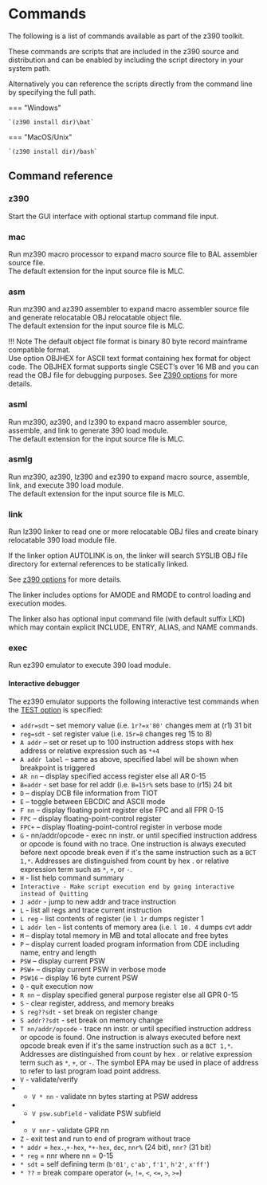 # Commands

The following is a list of commands available as part of the z390 toolkit.

These commands are scripts that are included in the z390 source and distribution
and can be enabled by including the script directory in your system path.

Alternatively you can reference the scripts directly from the command line by
specifying the full path.

=== "Windows"

    `(z390 install dir)\bat`

=== "MacOS/Unix"

    `(z390 install dir)/bash`


## Command reference

### z390

Start the GUI interface with optional startup command file input.

### mac

Run mz390 macro processor to expand macro source file to BAL assembler source file. \
The default extension for the input source file is MLC.

### asm

Run mz390 and az390 assembler to expand macro assembler source file and
generate relocatable OBJ relocatable object file. \
The default extension for the input source file is MLC.

!!! Note
    The default object file format is binary 80 byte record mainframe compatible
    format. \
    Use option OBJHEX for ASCII text format containing hex format for object
    code.  The OBJHEX format supports single CSECT’s over 16 MB and you can read
    the OBJ file for debugging purposes.
    See [Z390 options](z390_options.md) for more details.

### asml

Run mz390, az390, and lz390 to expand macro assembler source, assemble, and
link to generate 390 load module. \
The default extension for the input source file is MLC.

###	asmlg

Run mz390, az390, lz390 and ez390 to expand macro source, assemble, link,
and execute 390 load module. \
The default extension for the input source file is MLC.

### link

Run lz390 linker to read one or more relocatable OBJ files and create binary
relocatable 390 load module file.

If the linker option AUTOLINK is on, the linker will search SYSLIB OBJ file
directory for external references to be statically linked.

See [z390 options](z390_options.md) for more details.

The linker includes options for AMODE and RMODE to control loading and execution modes.

The linker also has optional input command file (with default suffix LKD) which may
contain explicit INCLUDE, ENTRY, ALIAS, and NAME commands.

### exec

Run ez390 emulator to execute 390 load module.

#### Interactive debugger

The ez390 emulator supports the following interactive test commands when the
[TEST option](z390_options.md) is specified:

- `addr=sdt` – set memory value  (i.e. `1r?=x'80'` changes mem at (r1) 31 bit
- `reg=sdt` - set register value (i.e. `15r=8` changes reg 15 to 8)
- `A addr` – set or reset up to 100 instruction address stops with hex address or relative expression such as `*+4`
- `A addr label` – same as above, specified label will be shown when breakpoint is triggered
- `AR nn` – display specified access register else all AR 0-15
- `B=addr` - set base for rel addr (i.e. `B=15r%` sets base to (r15) 24 bit
- `D` – display DCB file information from TIOT
- `E` – toggle between EBCDIC and ASCII mode
- `F nn` – display floating point register else FPC and all FPR 0-15
- `FPC` – display floating-point-control register
- `FPC+` – display floating-point-control register in verbose mode
- `G` - nn/addr/opcode - exec nn instr. or until specified instruction address or opcode is found with no trace.
   One instruction is always executed before next opcode break even if it's the same instruction such as a `BCT 1,*`.
   Addresses are distinguished from count by hex . or relative expression term such as `*`, `+`, or `-`.
- `H`  -  list help command summary
- `Interactive - Make script execution end by going interactive instead of Quitting`
- `J addr` -  jump to new addr and trace instruction
- `L`  - list all regs and trace current instruction
- `L reg` - list contents of register (ie `l 1r` dumps register 1
- `L addr len` - list contents of memory area (i.e. `l 10. 4` dumps cvt addr
- `M` – display total memory in MB and total allocate and free bytes
- `P` – display current loaded program information from CDE including name, entry and length
- `PSW` – display current PSW
- `PSW+` – display current PSW in verbose mode
- `PSW16` – display 16 byte current PSW
- `Q` - quit execution now
- `R nn` – display specified general purpose register else all GPR 0-15
- `S`  - clear register, address, and memory breaks
- `S reg??sdt`  - set break on register change
- `S addr??sdt` - set break on memory change
- `T nn/addr/opcode` - trace nn instr. or until specified instruction address or opcode is found.
   One instruction is always executed before next opcode break even if it's the same instruction such as a `BCT 1,*`.
   Addresses are distinguished from count by hex . or relative expression term such as `*`, `+`, or `-`.
   The symbol EPA may be used in place of address to refer to last program load point address.
- `V` - validate/verify
- - `V * nn` - validate nn bytes starting at PSW address
- - `V psw.subfield` - validate PSW subfield
- - `V nnr` - validate GPR nn
- `Z`  - exit test and run to end of program without trace
- `* addr` = `hex.`,`+-hex`, `*+-hex`, `dec`, `nnr%` (24 bit), `nnr?` (31 bit)
- `* reg` = nnr where nn = 0-15
- `* sdt` = self defining term (`b'01'`, `c'ab'`, `f'1'`, `h'2'`, `x'ff'`)
- `* ??` = break compare operator (`=`, `!=`, `<`, `<=`, `>`, `>=`)
